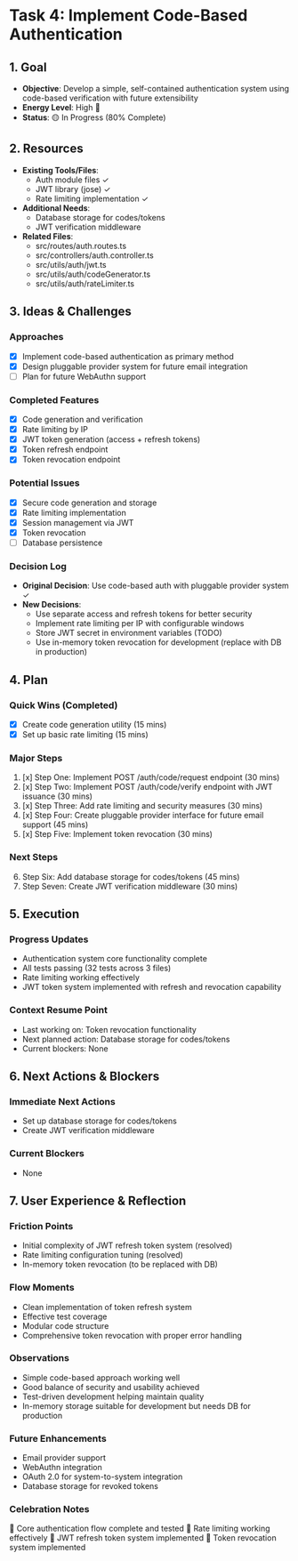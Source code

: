 # Task 4: Implement Code-Based Authentication

## 1. Goal
- **Objective**: Develop a simple, self-contained authentication system using code-based verification with future extensibility
- **Energy Level**: High 🔋
- **Status**: 🟡 In Progress (80% Complete)

## 2. Resources
- **Existing Tools/Files**: 
  - Auth module files ✓
  - JWT library (jose) ✓
  - Rate limiting implementation ✓
- **Additional Needs**:
  - Database storage for codes/tokens
  - JWT verification middleware
- **Related Files**: 
  - src/routes/auth.routes.ts
  - src/controllers/auth.controller.ts
  - src/utils/auth/jwt.ts
  - src/utils/auth/codeGenerator.ts
  - src/utils/auth/rateLimiter.ts

## 3. Ideas & Challenges
### Approaches
- [x] Implement code-based authentication as primary method
- [x] Design pluggable provider system for future email integration
- [ ] Plan for future WebAuthn support

### Completed Features
- [x] Code generation and verification
- [x] Rate limiting by IP
- [x] JWT token generation (access + refresh tokens)
- [x] Token refresh endpoint
- [x] Token revocation endpoint

### Potential Issues
- [x] Secure code generation and storage
- [x] Rate limiting implementation
- [x] Session management via JWT
- [x] Token revocation
- [ ] Database persistence

### Decision Log
- **Original Decision**: Use code-based auth with pluggable provider system ✓
- **New Decisions**:
  - Use separate access and refresh tokens for better security
  - Implement rate limiting per IP with configurable windows
  - Store JWT secret in environment variables (TODO)
  - Use in-memory token revocation for development (replace with DB in production)

## 4. Plan
### Quick Wins (Completed)
- [x] Create code generation utility (15 mins)
- [x] Set up basic rate limiting (15 mins)

### Major Steps
1. [x] Step One: Implement POST /auth/code/request endpoint (30 mins)
2. [x] Step Two: Implement POST /auth/code/verify endpoint with JWT issuance (30 mins)
3. [x] Step Three: Add rate limiting and security measures (30 mins)
4. [x] Step Four: Create pluggable provider interface for future email support (45 mins)
5. [x] Step Five: Implement token revocation (30 mins)

### Next Steps
6. Step Six: Add database storage for codes/tokens (45 mins)
7. Step Seven: Create JWT verification middleware (30 mins)

## 5. Execution
### Progress Updates
- Authentication system core functionality complete
- All tests passing (32 tests across 3 files)
- Rate limiting working effectively
- JWT token system implemented with refresh and revocation capability

### Context Resume Point
- Last working on: Token revocation functionality
- Next planned action: Database storage for codes/tokens
- Current blockers: None

## 6. Next Actions & Blockers
### Immediate Next Actions
- Set up database storage for codes/tokens
- Create JWT verification middleware

### Current Blockers
- None

## 7. User Experience & Reflection
### Friction Points
- Initial complexity of JWT refresh token system (resolved)
- Rate limiting configuration tuning (resolved)
- In-memory token revocation (to be replaced with DB)

### Flow Moments
- Clean implementation of token refresh system
- Effective test coverage
- Modular code structure
- Comprehensive token revocation with proper error handling

### Observations
- Simple code-based approach working well
- Good balance of security and usability achieved
- Test-driven development helping maintain quality
- In-memory storage suitable for development but needs DB for production

### Future Enhancements
- Email provider support
- WebAuthn integration
- OAuth 2.0 for system-to-system integration
- Database storage for revoked tokens

### Celebration Notes
🎉 Core authentication flow complete and tested
🎉 Rate limiting working effectively
🎉 JWT refresh token system implemented
🎉 Token revocation system implemented 